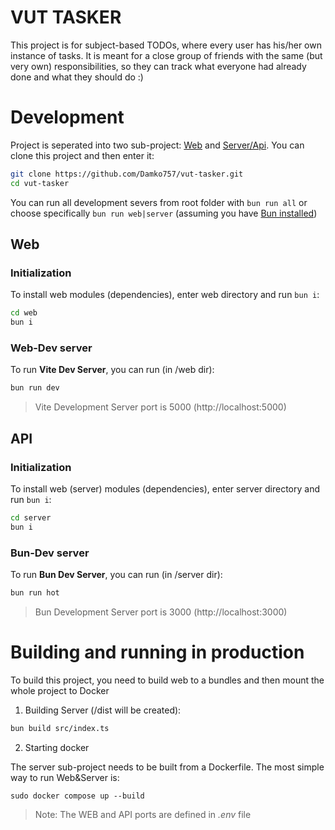 # VUT TASKER

This project is for subject-based TODOs, where every user has his/her own instance of tasks. It is meant for a close group of friends with the same (but very own) responsibilities, so they can track what everyone had already done and what they should do :)

# Development

Project is seperated into two sub-project: [Web]("#dev-web") and [Server/Api](#dev-api). You can clone this project and then enter it:

```bash
git clone https://github.com/Damko757/vut-tasker.git
cd vut-tasker
```

You can run all development severs from root folder with `bun run all` or choose specifically `bun run web|server` (assuming you have [Bun installed](https://bun.sh/docs/installation))

<a id="dev-web"></a>

## Web

### Initialization

To install web modules (dependencies), enter web directory and run `bun i`:

```bash
cd web
bun i
```

### Web-Dev server

To run **Vite Dev Server**, you can run (in /web dir):

```bash
bun run dev
```

> Vite Development Server port is 5000 (http://localhost:5000)

<a id="dev-api"></a>

## API

### Initialization

To install web (server) modules (dependencies), enter server directory and run `bun i`:

```bash
cd server
bun i
```

### Bun-Dev server

To run **Bun Dev Server**, you can run (in /server dir):

```bash
bun run hot
```

> Bun Development Server port is 3000 (http://localhost:3000)

# Building and running in production

To build this project, you need to build web to a bundles and then mount the whole project to Docker

1. Building Server (/dist will be created):

```bash
bun build src/index.ts
```

2. Starting docker

The server sub-project needs to be built from a Dockerfile. The most simple way to run Web&Server is:

```build
sudo docker compose up --build
```

> Note: The WEB and API ports are defined in _.env_ file
